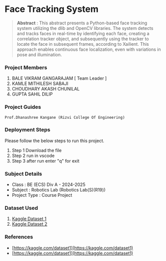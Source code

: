 # Face Tracking System

> **Abstract** : This abstract presents a Python-based face tracking system utilizing the dlib and OpenCV libraries. The system detects and tracks faces in real-time by identifying each face, creating a correlation tracker object, and subsequently using the tracker to locate the face in subsequent frames, according to Xailient. This approach enables continuous face localization, even with variations in pose and illumination.

### Project Members
1. BALE VIKRAM GANGARAJAM  [ Team Leader ] 
2. KAMLE MITHILESH SABAJI 
3. CHOUDHARY AKASH CHUNILAL 
4. GUPTA SAHIL DILIP 

### Project Guides
    Prof.Dhanashree Kangane (Rizvi College Of Engineering)

### Deployment Steps
Please follow the below steps to run this project.
1. Step 1 Download the file 
2. Step 2 run in vscode 
3. Step 3 after run enter "q" for exit

### Subject Details
- Class : BE (ECS) Div A - 2024-2025
- Subject : Robotics Lab (Robotics Lab(S)(R19))
- Project Type : Course Project

### Dataset Used
1. [Kaggle Dataset 1](https://kaggle.com/dataset1)
2. [Kaggle Dataset 2](https://kaggle.com/dataset2)

### References
- [https://kaggle.com/dataset1](https://kaggle.com/dataset1)
- [https://kaggle.com/dataset1](https://kaggle.com/dataset1)
